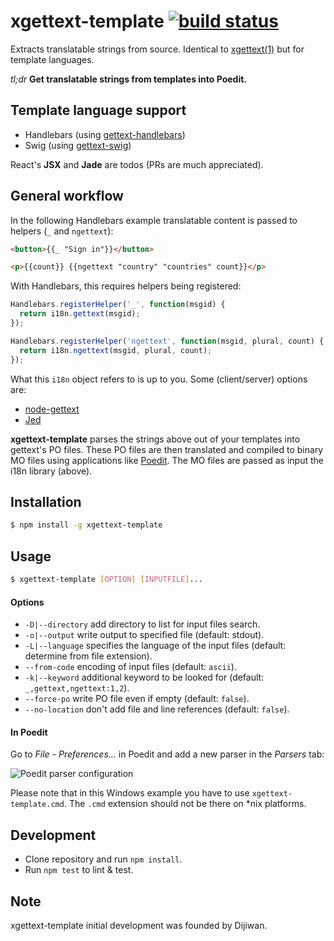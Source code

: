 # xgettext-template [![build status](https://secure.travis-ci.org/gmarty/xgettext.png)](http://travis-ci.org/gmarty/xgettext)
Extracts translatable strings from source. Identical to [xgettext(1)](http://www.gnu.org/software/gettext/manual/gettext.html#xgettext-Invocation) but for template languages.

*tl;dr* **Get translatable strings from templates into Poedit.**

## Template language support
* Handlebars (using [gettext-handlebars](https://github.com/smhg/gettext-handlebars))
* Swig (using [gettext-swig](https://github.com/smhg/gettext-swig))

React's **JSX** and **Jade** are todos (PRs are much appreciated).

## General workflow
In the following Handlebars example translatable content is passed to helpers (`_` and `ngettext`):
``` html
<button>{{_ "Sign in"}}</button>

<p>{{count}} {{ngettext "country" "countries" count}}</p>
```

With Handlebars, this requires helpers being registered:
``` javascript
Handlebars.registerHelper('_', function(msgid) {
  return i18n.gettext(msgid);
});

Handlebars.registerHelper('ngettext', function(msgid, plural, count) {
  return i18n.ngettext(msgid, plural, count);
});
```
What this `i18n` object refers to is up to you. Some (client/server) options are:
* [node-gettext](https://github.com/andris9/node-gettext)
* [Jed](http://slexaxton.github.io/Jed/)

**xgettext-template** parses the strings above out of your templates into gettext's PO files.
These PO files are then translated and compiled to binary MO files using applications like [Poedit](http://www.poedit.net).
The MO files are passed as input the i18n library (above).

## Installation
``` bash
$ npm install -g xgettext-template
```

## Usage
``` bash
$ xgettext-template [OPTION] [INPUTFILE]...
```
#### Options
* `-D|--directory` add directory to list for input files search.
* `-o|--output` write output to specified file (default: stdout).
* `-L|--language` specifies the language of the input files (default: determine from file extension).
* `--from-code` encoding of input files (default: `ascii`).
* `-k|--keyword` additional keyword to be looked for (default: `_,gettext,ngettext:1,2`).
* `--force-po` write PO file even if empty (default: `false`).
* `--no-location` don't add file and line references (default: `false`).

#### In Poedit
Go to *File* - *Preferences...* in Poedit and add a new parser in the *Parsers* tab:

![Poedit parser configuration](http://gmarty.github.io/xgettext/Poedit.png)

Please note that in this Windows example you have to use `xgettext-template.cmd`. The `.cmd` extension should not be there on *nix platforms.

## Development

* Clone repository and run `npm install`.
* Run `npm test` to lint & test.

## Note

xgettext-template initial development was founded by Dijiwan.
